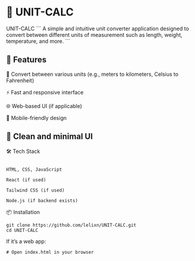 <h1> 🧮 UNIT-CALC </h1>
UNIT-CALC
```
A simple and intuitive unit converter application designed to convert between different units of measurement such as length, weight, temperature, and more.
```

🚀 Features
---
🔁 Convert between various units (e.g., meters to kilometers, Celsius to Fahrenheit)

⚡ Fast and responsive interface

🌐 Web-based UI (if applicable)

📱 Mobile-friendly design

🎨 Clean and minimal UI
---

🛠️ Tech Stack
```

HTML, CSS, JavaScript

React (if used)

Tailwind CSS (if used)

Node.js (if backend exists)
```

📦 Installation
```
git clone https://github.com/lelixn/UNIT-CALC.git
cd UNIT-CALC
```

If it’s a web app:
```
# Open index.html in your browser
```
